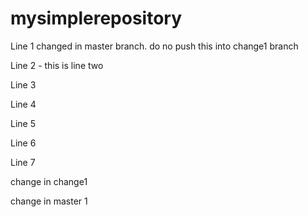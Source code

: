 # mysimplerepository

Line 1 changed in master branch. do no push this into change1 branch


Line 2 - this is line two


Line 3

Line 4

Line 5


Line 6





Line 7


change in change1

change in master 1


